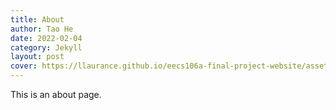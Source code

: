 ```yaml
---
title: About
author: Tao He
date: 2022-02-04
category: Jekyll
layout: post
cover: https://llaurance.github.io/eecs106a-final-project-website/assets/setup_cursed.png
---
```


This is an about page.
